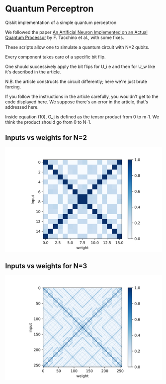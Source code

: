 # Quantum Perceptron
Qiskit implementation of a simple quantum perceptron

We followed the paper [An Artificial Neuron Implemented on an Actual Quantum Processor](https://arxiv.org/pdf/1811.02266.pdf)
by F. Tacchino et al., with some fixes.

These scripts allow one to simulate a quantum circuit with N=2 qubits.

Every component takes care of a specific bit flip.

One should successively apply the bit flips for U_i e and then for U_w like it's described in the article.

N.B. the article constructs the circuit differently; here we're just brute forcing.

If you follow the instructions in the article carefully, you wouldn't get to the code displayed here.
We suppose there's an error in the article, that's addressed here.

Inside equation (10), O_j is defined as the tensor product from 0 to m-1.
We think the product should go from 0 to N-1.

## Inputs vs weights for N=2

![Inputs vs weights for N=2](inputs_v_weights_N=2.png)

## Inputs vs weights for N=3

![Inputs vs weights for N=3](inputs_v_weights_N=3.png)
